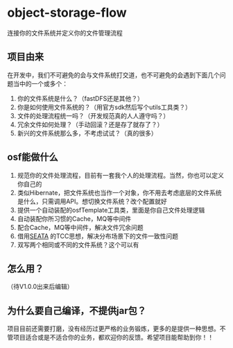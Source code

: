 # object-storage-flow
连接你的文件系统并定义你的文件管理流程

## 项目由来
在开发中，我们不可避免的会与文件系统打交道，也不可避免的会遇到下面几个问题当中的一个或多个：
1. 你的文件系统是什么？（fastDFS还是其他？）
2. 你是如何使用文件系统的？（用官方sdk然后写个utils工具类？）
3. 文件的处理流程统一吗？（开发规范真的人人遵守吗？）
4. 冗余文件如何处理？（手动回滚？还是存了就存了？）
5. 新兴的文件系统那么多，不考虑试试？（真的很多）

## osf能做什么
1. 规范你的文件处理流程，目前有一套我个人的处理流程。当然，你也可以定义你自己的
2. 类似Hibernate，把文件系统也当作一个对象，你不用去考虑底层的文件系统是什么，只需调用API。想切换文件系统？改个配置就好
3. 提供一个自动装配的osfTemplate工具类，里面是你自己文件处理逻辑
4. 自动装配你所习惯的Cache，MQ等中间件
5. 配合Cache，MQ等中间件，解决文件冗余问题
6. 借用[SEATA](http://seata.io/zh-cn/) 的TCC思想，解决分布场景下的文件一致性问题
7. 双写两个相同或不同的文件系统？这个可以有

## 怎么用？
（待V1.0.0出来后编辑）

## 为什么要自己编译，不提供jar包？
项目目前还需要打磨，没有经历过更严格的业务锻炼，更多的是提供一种思想。不管项目适合或是不适合你的业务，都欢迎你的反馈。希望项目能帮助到你！！